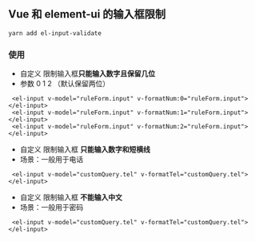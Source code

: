 ## Vue 和 element-ui 的输入框限制

```
yarn add el-input-validate
```

### 使用

- 自定义 限制输入框**只能输入数字且保留几位**
- 参数 0 1 2 （默认保留两位）

```
 <el-input v-model="ruleForm.input" v-formatNum:0="ruleForm.input"></el-input>
 <el-input v-model="ruleForm.input" v-formatNum:1="ruleForm.input"></el-input>
 <el-input v-model="ruleForm.input" v-formatNum:2="ruleForm.input"></el-input>
```

- 自定义 限制输入框 **只能输入数字和短横线**
- 场景：一般用于电话

```
 <el-input v-model="customQuery.tel" v-formatTel="customQuery.tel"></el-input>
```

- 自定义 限制输入框 **不能输入中文**
- 场景：一般用于密码

```
 <el-input v-model="customQuery.tel" v-formatTel="customQuery.tel"></el-input>
```

